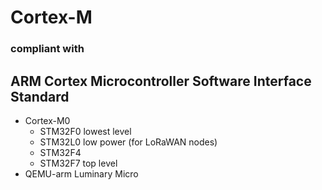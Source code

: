 # Cortex-M
### compliant with
## ARM Cortex Microcontroller Software Interface Standard

* Cortex-M0
	* STM32F0 lowest level
	* STM32L0 low power (for LoRaWAN nodes)
	- STM32F4
	- STM32F7 top level
* QEMU-arm Luminary Micro
 
